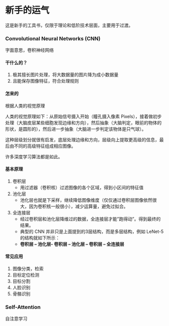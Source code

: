 # 新手的运气

这是新手的工具书，仅限于理论和低阶技术层面，主要用于过渡。

### Convolutional Neural Networks (CNN)

字面意思，卷积神经网络

#### 干什么的？

1. 极其擅长图片处理，将大数据量的图片降为成小数据量
2. 且能保存图像特征，符合处理规则

#### 怎来的

根据人类的视觉原理

人类的视觉原理如下：从原始信号摄入开始（瞳孔摄入像素 Pixels），接着做初步处理（大脑皮层某些细胞发现边缘和方向），然后抽象（大脑判定，眼前的物体的形状，是圆形的），然后进一步抽象（大脑进一步判定该物体是只气球）。

这种层级划分就很有启发，底层处理边缘和方向，层级向上提取更高级的信息，最后由不同的高级特征组成相应图像。

许多深度学习算法都是如此。

#### 基本原理

1. 卷积层
    + 用过滤器（卷积核）过滤图像的各个区域，得到小区间的特征值
2. 池化层
    + 池化层也就是下采样，继续降低图像维度（仅仅通过卷积层图像依然很大，因为卷积核一般很小），减少运算量，避免过拟合。
3. 全连接层
    + 经过卷积层和池化层降维过的数据，全连接层才能”跑得动”。得到最终的结果。
    + 典型的 CNN 并非只是上面提到的3层结构，而是多层结构，例如 LeNet-5 的结构就如下所示：
    + **卷积层 – 池化层- 卷积层 – 池化层 – 卷积层 – 全连接层**

#### 常见应用

1. 图像分类，检索
2. 目标定位检测
3. 目标分割
4. 人脸识别
5. 骨骼识别

### Self-Attention

自注意学习

